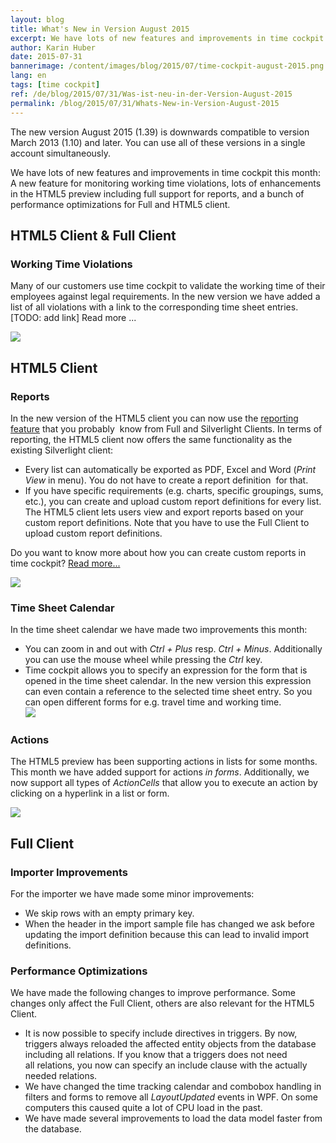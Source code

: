 ```yaml
---
layout: blog
title: What's New in Version August 2015
excerpt: We have lots of new features and improvements in time cockpit this month -  A new feature for monitoring working time violations, lots of enhancements in the HTML5 preview including full support for reports, and a bunch of performance optimizations for Full and HTML5 client.
author: Karin Huber
date: 2015-07-31
bannerimage: /content/images/blog/2015/07/time-cockpit-august-2015.png
lang: en
tags: [time cockpit]
ref: /de/blog/2015/07/31/Was-ist-neu-in-der-Version-August-2015
permalink: /blog/2015/07/31/Whats-New-in-Version-August-2015
---
```


<p>The new version August 2015 (1.39) is downwards compatible to version March 2013 (1.10) and later. You can use all of these versions in a single account simultaneously.</p><p>We have lots of new features and improvements in time cockpit this month: A new feature for monitoring working time violations, lots of enhancements in the HTML5 preview including full support for reports, and a bunch of performance optimizations for Full and HTML5 client.</p><h2>HTML5 Client &amp; Full Client</h2><h3>Working Time Violations
<br /></h3><p>Many of our customers use time cockpit to validate the working time of their employees against legal requirements. In the new version we have added a list of all violations with a link to the corresponding time sheet entries. [TODO: add link] Read more ...<br /></p><p>
  <img src="{{site.baseurl}}/content/images/blog/2015/07/working-time-violations.png" />
</p><h2>HTML5 Client</h2><h3>Reports</h3><p>In the new version of the HTML5 client you can now use the <a href="~/blog/2014/03/31/Custom-Reporting-in-Time-Cockpit-is-Final">reporting feature</a> that you <span lang="EN-US">probably </span> know from Full and Silverlight Clients. In terms of reporting, the HTML5 client now offers the same functionality as the existing Silverlight client:</p><ul>
  <li>Every list can automatically be exported as PDF, Excel and Word (<em>Print View</em> in menu). You do not have to create a report <span lang="EN-US">definition </span> for that.</li>
  <li>If you have specific requirements (e.g. charts, specific groupings, sums, etc.), you can create and upload custom report definitions for every list. The HTML5 client lets users view and export reports based on your custom report definitions. Note that you have to use the Full Client to upload custom report definitions.
<br /></li>
</ul><p class="showcase">Do you want to know more about how you can create custom reports in time cockpit? <a href="http://www.timecockpit.com/blog/2014/03/31/Custom-Reporting-in-Time-Cockpit-is-Final" target="_blank">Read more...</a></p><p>
  <img src="{{site.baseurl}}/content/images/blog/2015/07/time-report-pdf.png" />
</p><h3>Time Sheet Calendar</h3><p>In the time sheet calendar we have made two improvements this month:<br /></p><ul>
  <li>You can zoom in and out with <em>Ctrl + Plus</em> resp. <em>Ctrl + Minus</em>. Additionally you can use the mouse wheel while pressing the <em>Ctrl</em> key.</li>
  <li>Time cockpit allows you to specify an expression for the form that is opened in the time sheet calendar. In the new version this expression can even contain a reference to the selected time sheet entry. So you can open different forms for e.g. travel time and working time.
<br /><img src="{{site.baseurl}}/content/images/blog/2015/07/time-sheet-form-expression.png" /></li>
</ul><h3>Actions
<br /></h3><p>The HTML5 preview has been supporting actions in lists for some months. This month we have added support for actions <em>in forms</em>. Additionally, we now support all types of <em>ActionCells</em> that allow you to execute an action by clicking on a hyperlink in a list or form.</p><p>
  <img src="{{site.baseurl}}/content/images/blog/2015/07/actions-in-list-and-form.png" />
</p><h2>Full Client</h2><h3>Importer Improvements</h3><p>For the importer we have made some minor improvements:<br /></p><ul>
  <li>We skip rows with an empty primary key.</li>
  <li>When the header in the import sample file has changed we ask before updating the import definition because this can lead to invalid import definitions.</li>
</ul><h3>Performance Optimizations</h3><p>We have made the following changes to improve performance. Some changes only affect the Full Client, others are also relevant for the HTML5 Client.</p><ul>
  <li>It is now possible to specify include directives in triggers. By now, triggers always reloaded the affected entity objects from the database including all relations. If you know that a triggers does not need all relations, you now can specify an include clause with the actually needed relations.</li>
  <li>We have changed the time tracking calendar and combobox handling in filters and forms to remove all <em>LayoutUpdated</em> events in WPF. On some computers this caused quite a lot of CPU load in the past.</li>
  <li>We have made several improvements to load the data model faster from the database.</li>
</ul>